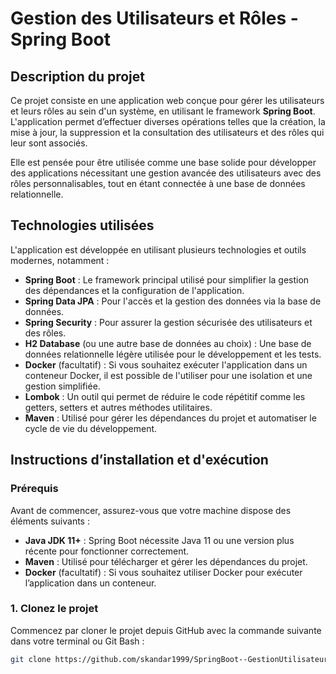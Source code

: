 # Gestion des Utilisateurs et Rôles - Spring Boot

## Description du projet

Ce projet consiste en une application web conçue pour gérer les utilisateurs et leurs rôles au sein d'un système, en utilisant le framework **Spring Boot**. L'application permet d’effectuer diverses opérations telles que la création, la mise à jour, la suppression et la consultation des utilisateurs et des rôles qui leur sont associés.

Elle est pensée pour être utilisée comme une base solide pour développer des applications nécessitant une gestion avancée des utilisateurs avec des rôles personnalisables, tout en étant connectée à une base de données relationnelle.

## Technologies utilisées

L'application est développée en utilisant plusieurs technologies et outils modernes, notamment :

- **Spring Boot** : Le framework principal utilisé pour simplifier la gestion des dépendances et la configuration de l'application.
- **Spring Data JPA** : Pour l'accès et la gestion des données via la base de données.
- **Spring Security** : Pour assurer la gestion sécurisée des utilisateurs et des rôles.
- **H2 Database** (ou une autre base de données au choix) : Une base de données relationnelle légère utilisée pour le développement et les tests.
- **Docker** (facultatif) : Si vous souhaitez exécuter l'application dans un conteneur Docker, il est possible de l'utiliser pour une isolation et une gestion simplifiée.
- **Lombok** : Un outil qui permet de réduire le code répétitif comme les getters, setters et autres méthodes utilitaires.
- **Maven** : Utilisé pour gérer les dépendances du projet et automatiser le cycle de vie du développement.

## Instructions d’installation et d'exécution

### Prérequis

Avant de commencer, assurez-vous que votre machine dispose des éléments suivants :

- **Java JDK 11+** : Spring Boot nécessite Java 11 ou une version plus récente pour fonctionner correctement.
- **Maven** : Utilisé pour télécharger et gérer les dépendances du projet.
- **Docker** (facultatif) : Si vous souhaitez utiliser Docker pour exécuter l’application dans un conteneur.

### 1. Clonez le projet

Commencez par cloner le projet depuis GitHub avec la commande suivante dans votre terminal ou Git Bash :

```bash
git clone https://github.com/skandar1999/SpringBoot--GestionUtilisateursRr-les.git
